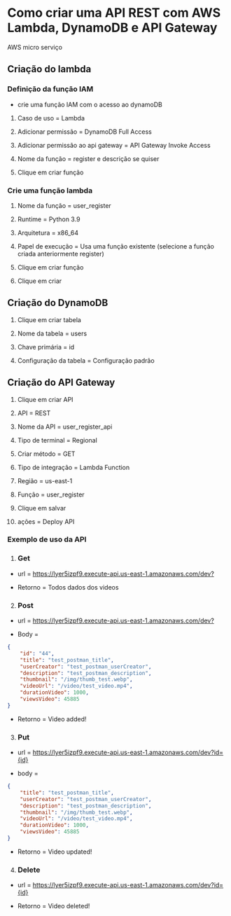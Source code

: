 # Como criar uma API REST com AWS Lambda, DynamoDB e API Gateway

AWS micro serviço

## Criação do lambda

### Definição da função IAM

- crie uma função IAM com o acesso ao dynamoDB

1. Caso de uso = Lambda

2. Adicionar permissão = DynamoDB Full Access

3. Adicionar permissão ao api gateway = API Gateway Invoke Access

4. Nome da função = register e descrição se quiser

5. Clique em criar função

### Crie uma função lambda

1. Nome da função = user_register

2. Runtime = Python 3.9

3. Arquitetura = x86_64

4. Papel de execução = Usa uma função existente (selecione a função criada anteriormente register)

5. Clique em criar função

6. Clique em criar

## Criação do DynamoDB

1. Clique em criar tabela

2. Nome da tabela = users

3. Chave primária = id

4. Configuração da tabela = Configuração padrão

## Criação do API Gateway

1. Clique em criar API

2. API = REST

3. Nome da API = user_register_api

4. Tipo de terminal = Regional

5. Criar método = GET

6. Tipo de integração = Lambda Function

7. Região = us-east-1

8. Função = user_register

9. Clique em salvar

10. ações = Deploy API

### Exemplo de uso da API

1. ### Get

- url = <https://lyer5izpf9.execute-api.us-east-1.amazonaws.com/dev?>

- Retorno = Todos dados dos videos
2. ### Post

- url = <https://lyer5izpf9.execute-api.us-east-1.amazonaws.com/dev?>

- Body =

```json
{
    "id": "44",
    "title": "test_postman_title",
    "userCreator": "test_postman_userCreator",
    "description": "test_postman_description",
    "thumbnail": "/img/thumb_test.webp",
    "videoUrl": "/video/test_video.mp4",
    "durationVideo": 1000,
    "viewsVideo": 45885
}
```

- Retorno = Video added!

3. ### Put

- url = <https://lyer5izpf9.execute-api.us-east-1.amazonaws.com/dev?id={id}>

- body =

```json
{
    "title": "test_postman_title",
    "userCreator": "test_postman_userCreator",
    "description": "test_postman_description",
    "thumbnail": "/img/thumb_test.webp",
    "videoUrl": "/video/test_video.mp4",
    "durationVideo": 1000,
    "viewsVideo": 45885
}
```

- Retorno = Video updated!

4. ### Delete

- url = <https://lyer5izpf9.execute-api.us-east-1.amazonaws.com/dev?id={id}>

- Retorno = Video deleted!